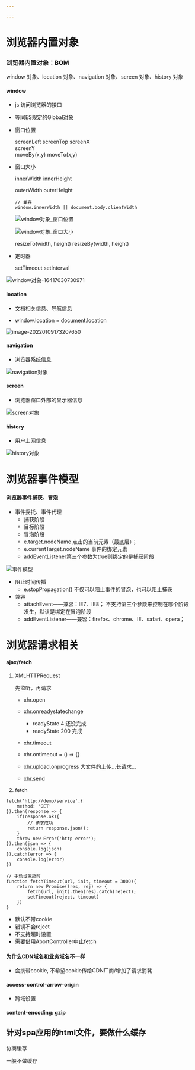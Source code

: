 ```yaml
---

---
```


# 浏览器内置对象

### 浏览器内置对象：BOM

window 对象、location 对象、navigation 对象、screen 对象、history 对象

#### window

- js 访问浏览器的接口

- 等同ES规定的Global对象

- 窗口位置

  screenLeft
  screenTop
  screenX	
  screenY	
  moveBy(x,y)
  moveTo(x,y)

- 窗口大小

  innerWidth
  innerHeight	

  outerWidth
  outerHeight	

  ```
  // 兼容
  window.innerWidth || document.body.clientWidth
  ```

  ![window对象_窗口位置](./asset/window1.png)

  ![window对象_窗口大小](./asset/window2.png)

  resizeTo(width, height)
  resizeBy(width, height)

- 定时器

  setTimeout
  setInterval

![window对象-16417030730971](./asset/window3.jpg)

#### location

- 文档相关信息、导航信息

- window.location = document.location

![image-20220109173207650](./asset/image-20220109173207650.png)



#### navigation

- 浏览器系统信息

![navigation对象](./asset/navigation.png)

#### screen

- 浏览器窗口外部的显示器信息

![screen对象](./asset/screen.png)

#### history

- 用户上网信息

![history对象](./asset/history.png)

# 浏览器事件模型

#### 浏览器事件捕获、冒泡

- 事件委托、事件代理
  - 捕获阶段
  - 目标阶段
  - 冒泡阶段
  - e.target.nodeName 点击的当前元素（最底层）；
  - e.currentTarget.nodeName 事件的绑定元素
  - addEventListener第三个参数为true则绑定的是捕获阶段

![事件模型](./asset/attach.jpg)

- 阻止时间传播
  - e.stopPropagation() 不仅可以阻止事件的冒泡，也可以阻止捕获
- 兼容
  - attachEvent——兼容：IE7、IE8； 不支持第三个参数来控制在哪个阶段发生，默认是绑定在冒泡阶段
  - addEventListener——兼容：firefox、chrome、IE、safari、opera；

# 浏览器请求相关

#### ajax/fetch

1. XMLHTTPRequest

   先监听，再请求

   - xhr.open
   - xhr.onreadystatechange
     - readyState     4 还没完成
     - readyState     200 完成

   - xhr.timeout
   - xhr.ontimeout = () => {}
   - xhr.upload.onprogress 大文件的上传...长请求...
   - xhr.send

2. fetch

```
fetch('http://demo/service',{
	method: 'GET'
}).then(response => {
	if(response.ok){
		// 请求成功
		return response.json();
	}
	throw new Error('http error');
}).then(json => {
	console.log(json)
}).catch(error => {
	console.log(error)
})

// 手动设置超时
function fetchTimeout(url, init, timeout = 3000){
	return new Promise((res, rej) => {
		fetch(url, init).then(res).catch(reject);
		setTimeout(reject, timeout)
	})
}
```

- 默认不带cookie
- 错误不会reject
- 不支持超时设置
- 需要借用AbortController中止fetch



#### 为什么CDN域名和业务域名不一样

- 会携带cookie, 不希望cookie传给CDN厂商/增加了请求消耗



#### access-control-arrow-origin

- 跨域设置

#### content-encoding: gzip



## 针对spa应用的html文件，要做什么缓存

协商缓存

一般不做缓存